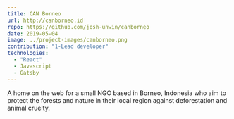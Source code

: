 ```yaml
---
title: CAN Borneo
url: http://canborneo.id
repo: https://github.com/josh-unwin/canborneo
date: 2019-05-04
image: ../project-images/canborneo.png
contribution: "1-Lead developer"
technologies:
  - "React"
  - Javascript
  - Gatsby
---
```

A home on the web for a small NGO based in Borneo, Indonesia who aim to protect the forests and nature in their local region against deforestation and animal cruelty.
